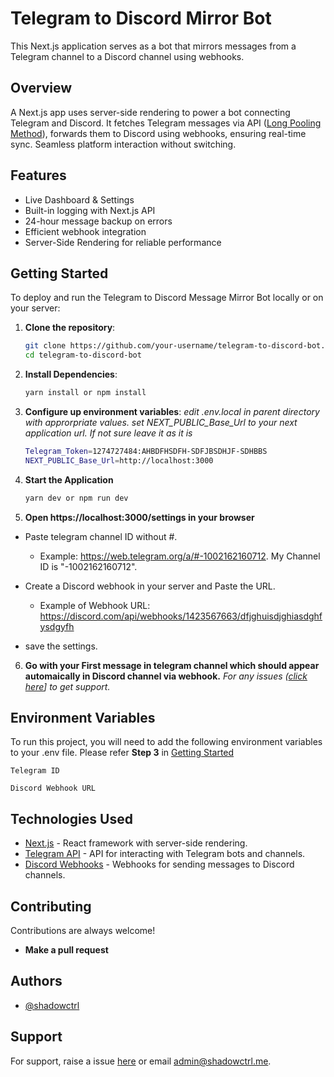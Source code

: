 # Telegram to Discord Mirror Bot

This Next.js application serves as a bot that mirrors messages from a Telegram channel to a Discord channel using webhooks.

## Overview

A Next.js app uses server-side rendering to power a bot connecting Telegram and Discord. It fetches Telegram messages via API ([Long Pooling Method](https://en.wikipedia.org/wiki/Push_technology#Long_polling)), forwards them to Discord using webhooks, ensuring real-time sync. Seamless platform interaction without switching.

## Features

- Live Dashboard & Settings
- Built-in logging with Next.js API
- 24-hour message backup on errors
- Efficient webhook integration
- Server-Side Rendering for reliable performance

## Getting Started

To deploy and run the Telegram to Discord Message Mirror Bot locally or on your server:

1. **Clone the repository**:

   ```bash
   git clone https://github.com/your-username/telegram-to-discord-bot.git
   cd telegram-to-discord-bot

   ```

2. **Install Dependencies**:

   ```bash
   yarn install or npm install

   ```

3. **Configure up environment variables**:
   _edit .env.local in parent directory with approrpriate values. set NEXT_PUBLIC_Base_Url to your next application url. If not sure leave it as it is_

   ```bash
   Telegram_Token=1274727484:AHBDFHSDFH-SDFJBSDHJF-SDHBBS
   NEXT_PUBLIC_Base_Url=http://localhost:3000

   ```

4. **Start the Application**

   ```bash
   yarn dev or npm run dev

   ```

5. **Open https://localhost:3000/settings in your browser**

- Paste telegram channel ID without #.

  - Example: https://web.telegram.org/a/#-1002162160712. My Channel ID is "-1002162160712".

- Create a Discord webhook in your server and Paste the URL.
  - Example of Webhook URL: https://discord.com/api/webhooks/1423567663/dfjghuisdjghiasdghfysdgyfh
- save the settings.

6. **Go with your First message in telegram channel which should appear automaically in Discord channel via webhook.** _For any issues ([click here](https://github.com/shadowctrl/Telegram-Discord-Bot/issues)] to get support._

## Environment Variables

To run this project, you will need to add the following environment variables to your .env file. Please refer **Step 3** in [Getting Started](##GettingStarted)

`Telegram ID`

`Discord Webhook URL`

## Technologies Used

- [Next.js](https://nextjs.org/) - React framework with server-side rendering.
- [Telegram API](https://core.telegram.org/bots/api) - API for interacting with Telegram bots and channels.
- [Discord Webhooks](https://discord.com/developers/docs/resources/webhook) - Webhooks for sending messages to Discord channels.

## Contributing

Contributions are always welcome!

- **Make a pull request**

## Authors

- [@shadowctrl](https://www.github.com/shadowtrl)

## Support

For support, raise a issue [here](https://github.com/shadowctrl/Telegram-Discord-Bot/issues) or email admin@shadowctrl.me.
